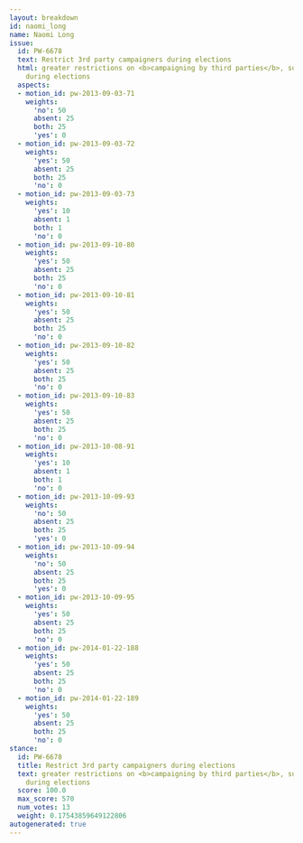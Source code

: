 ```yaml
---
layout: breakdown
id: naomi_long
name: Naomi Long
issue:
  id: PW-6678
  text: Restrict 3rd party campaigners during elections
  html: greater restrictions on <b>campaigning by third parties</b>, such as charities,
    during elections
  aspects:
  - motion_id: pw-2013-09-03-71
    weights:
      'no': 50
      absent: 25
      both: 25
      'yes': 0
  - motion_id: pw-2013-09-03-72
    weights:
      'yes': 50
      absent: 25
      both: 25
      'no': 0
  - motion_id: pw-2013-09-03-73
    weights:
      'yes': 10
      absent: 1
      both: 1
      'no': 0
  - motion_id: pw-2013-09-10-80
    weights:
      'yes': 50
      absent: 25
      both: 25
      'no': 0
  - motion_id: pw-2013-09-10-81
    weights:
      'yes': 50
      absent: 25
      both: 25
      'no': 0
  - motion_id: pw-2013-09-10-82
    weights:
      'yes': 50
      absent: 25
      both: 25
      'no': 0
  - motion_id: pw-2013-09-10-83
    weights:
      'yes': 50
      absent: 25
      both: 25
      'no': 0
  - motion_id: pw-2013-10-08-91
    weights:
      'yes': 10
      absent: 1
      both: 1
      'no': 0
  - motion_id: pw-2013-10-09-93
    weights:
      'no': 50
      absent: 25
      both: 25
      'yes': 0
  - motion_id: pw-2013-10-09-94
    weights:
      'no': 50
      absent: 25
      both: 25
      'yes': 0
  - motion_id: pw-2013-10-09-95
    weights:
      'yes': 50
      absent: 25
      both: 25
      'no': 0
  - motion_id: pw-2014-01-22-188
    weights:
      'yes': 50
      absent: 25
      both: 25
      'no': 0
  - motion_id: pw-2014-01-22-189
    weights:
      'yes': 50
      absent: 25
      both: 25
      'no': 0
stance:
  id: PW-6678
  title: Restrict 3rd party campaigners during elections
  text: greater restrictions on <b>campaigning by third parties</b>, such as charities,
    during elections
  score: 100.0
  max_score: 570
  num_votes: 13
  weight: 0.17543859649122806
autogenerated: true
---
```

